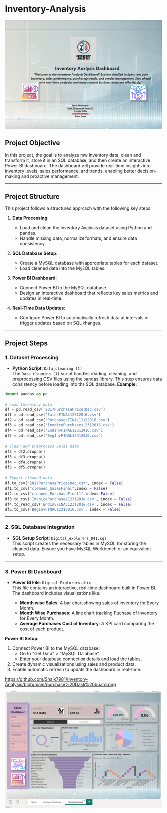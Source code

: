 # Inventory-Analysis

![home.png](https://github.com/Shaik7981/Inventory-Analysis/blob/main/home.png)

## **Project Objective**

 In this project, the goal is to analyze raw inventory data, clean and transform it, store it in an SQL database, and then create an interactive Power BI dashboard. The dashboard will provide real-time insights into inventory levels, sales performance, and trends, enabling better decision-making and proactive management.

 ---

 ## **Project Structure**

 This project follows a structured approach with the following key steps:

1. **Data Processing**:  
   - Load and clean the Inventory Analysis dataset using Python and pandas.
   - Handle missing data, normalize formats, and ensure data consistency.

2. **SQL Database Setup**:  
   - Create a MySQL database with appropriate tables for each dataset.
   - Load cleaned data into the MySQL tables.
   
3. **Power BI Dashboard**:  
   - Connect Power BI to the MySQL database.
   - Design an interactive dashboard that reflects key sales metrics and updates in real-time.
     
4. **Real-Time Data Updates**:  
   - Configure Power BI to automatically refresh data at intervals or trigger updates based on SQL changes.
     
---

## **Project Steps**

### 1. Dataset Processing

- **Python Script**: `Data_cleaning (1)`  
  The `Data_cleaning (1)` script handles reading, cleaning, and preprocessing CSV files using the pandas library. This step ensures data consistency before loading into the SQL database.
**Example:**
```python
import pandas as pd

# Load Inventory data
df = pd.read_csv('2017PurchasePricesDec.csv')
df1 = pd.read_csv('SalesFINAL12312016.csv')
df2 = pd.read_csv('PurchasesFINAL12312016.csv')
df3 = pd.read_csv('InvoicePurchases12312016.csv')
df4 = pd.read_csv('EndInvFINAL12312016.csv')
df5 = pd.read_csv('BegInvFINAL12312016.csv')

# Clean and preprocess Sales data
df2 = df2.dropna()
df3 = df3.dropna()
df4 = df4.dropna()
df5 = df5.dropna()

# Export cleaned data
df.to_csv("2017PurchasePricesDec.csv", index = False)
df1.to_csv("cleaned_SalesFinal",index = False)
df2.to_csv("cleaned_PurchaseFinal1",index= False)
df3.to_csv('InvoicePurchases12312016.csv', index = False)
df4.to_read_csv('EndInvFINAL12312016.csv', index = False)
df5.to_csv('BegInvFINAL12312016.csv', index = False)
```

---

### 2. SQL Database Integration

- **SQL Setup Script**: `Digital_explorers_041.sql`  
  This script creates the necessary tables in MySQL for storing the cleaned data. Ensure you have MySQL Workbench or an equivalent setup.

---

### 3. Power BI Dashboard

- **Power BI File**: `Digital Explorers.pbix`  
  This file contains an interactive, real-time dashboard built in Power BI. The dashboard includes visualizations like:

  - **Month wise Sales**: A bar chart showing sales of inventory for Every Month.
  - **Month Wise Purchases**: A line chart tracking Puchase of inventory for Every Month.
  - **Average Purchases Cost of Inventory**: A KPI card comparing the cost of each product.
  
**Power BI Setup**:
1. Connect Power BI to the MySQL database:
   - Go to "Get Data" > "MySQL Database".
   - Enter your database connection details and load the tables.
2. Create dynamic visualizations using sales and product data.
3. Enable automatic refresh to update the dashboard in real-time.

https://github.com/Shaik7981/Inventory-Analysis/blob/main/purchase%20Dash%20board.png

![Sales dashboard.png](https://github.com/Shaik7981/Inventory-Analysis/blob/main/Sales%20dashboard.png)

 

  
  


  
